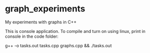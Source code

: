 # graph_experiments
My experiments with graphs in C++

This is console application. To compile and turn on using linux, print in console in the code folder:

g++ -o tasks.out tasks.cpp graphs.cpp && ./tasks.out
